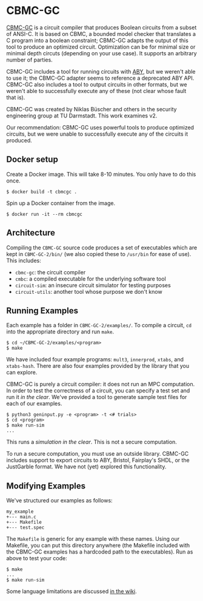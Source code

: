 # CBMC-GC

[CBMC-GC](https://gitlab.com/securityengineering/CBMC-GC-2) is a circuit compiler that produces Boolean circuits from a subset of ANSI-C. 
It is based on CBMC, a bounded model checker that translates a C program into a boolean constraint; CBMC-GC adapts the output of this tool to produce an optimized circuit. 
Optimization can be for minimal size or minimal depth circuts (depending on your use case). 
It supports an arbitrary number of parties.

CBMC-GC includes a tool for running circuits with [ABY](https://github.com/MPC-SoK/frameworks/tree/master/aby), but we weren't able to use it; the CBMC-GC adapter seems to reference a deprecated ABY API. 
CBMC-GC also includes a tool to output circuits in other formats, but we weren't able to successfully execute any of these (not clear whose fault that is).

CBMC-GC was created by Niklas Büscher and others in the security engineering group at TU Darmstadt. 
This work examines v2.

Our recommendation: CBMC-GC uses powerful tools to produce optimized circuits, but we were unable to successfully execute any of the circuits it produced.

## Docker setup

Create a Docker image. This will take 8-10 minutes. You only have to do this once.
```
$ docker build -t cbmcgc .
```
Spin up a Docker container from the image. 
```
$ docker run -it --rm cbmcgc 
```

## Architecture

Compiling the `CBMC-GC` source code produces a set of executables which are kept in `CBMC-GC-2/bin/` (we also copied these to `/usr/bin` for ease of use). This includes:
- `cbmc-gc`: the circuit compiler
- `cmbc`: a compiled executable for the underlying software tool
- `circuit-sim`: an insecure circuit simulator for testing purposes
- `circuit-utils`: another tool whose purpose we don't know


## Running Examples
Each example has a folder in `CBMC-GC-2/examples/`. To compile a circuit,
`cd` into the appropriate directory and run `make`. 

```
$ cd ~/CBMC-GC-2/examples/<program>
$ make
```

We have included four example programs: `mult3`, `innerprod`, `xtabs`, and `xtabs-hash`. 
There are also four examples provided by the library that you can explore.

CBMC-GC is purely a circuit compiler: it does not run an MPC computation. In order to test the correctness of a circuit, you can specify a test set and run it _in the clear_. We've provided a tool to generate sample test files for each of our examples.
```
$ python3 geninput.py -e <program> -t <# trials>
$ cd <program>
$ make run-sim
...
```
This runs a _simulation in the clear_. This is not a secure computation.

To run a secure computation, you must use an outside library. 
CBMC-GC includes support to export circuits to ABY, Bristol, Fairplay's SHDL, or the JustGarble format. 
We have not (yet) explored this functionality.


## Modifying Examples
We've structured our examples as follows:
```
my_example
+--- main.c
+--- Makefile
+--- test.spec
```

The `Makefile` is generic for any example with these names. Using our Makefile,
you can put this directory anywhere (the Makefile included with the CBMC-GC
examples has a hardcoded path to the executables). Run as above to test
your code:

```
$ make
...
$ make run-sim
```

Some language limitations are discussed [in the wiki](https://github.com/mpc-sok/frameworks/wiki/CBMC-GC).
